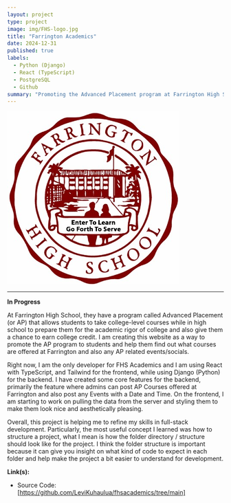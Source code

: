```yaml
---
layout: project
type: project
image: img/FHS-logo.jpg
title: "Farrington Academics"
date: 2024-12-31
published: true
labels:
  - Python (Django)
  - React (TypeScript)
  - PostgreSQL
  - Github
summary: "Promoting the Advanced Placement program at Farrington High School to motivate students to apply for college level classes."
---
```


<img class="img-fluid" src="../img/FHS-logo.jpg">

<hr>

**In Progress**

At Farrington High School, they have a program called Advanced Placement (or AP) that allows students to take college-level courses while in high school to prepare them for the academic rigor of college and also give them a chance to earn college credit. I am creating this website as a way to promote the AP program to students and help them find out what courses are offered at Farrington and also any AP related events/socials. 

Right now, I am the only developer for FHS Academics and I am using React with TypeScript, and Tailwind for the frontend, while using Django (Python) for the backend. I have created some core features for the backend, primarily the feature where admins can post AP Courses offered at Farrington and also post any Events with a Date and Time. On the frontend, I am starting to work on pulling the data from the server and styling them to make them look nice and aesthetically pleasing. 

Overall, this project is helping me to refine my skills in full-stack development. Particularly, the most useful concept I learned was how to structure a project, what I mean is how the folder directory / structure should look like for the project. I think the folder structure is important because it can give you insight on what kind of code to expect in each folder and help make the project a bit easier to understand for development.

**Link(s):**

- Source Code: [https://github.com/LeviKuhaulua/fhsacademics/tree/main]